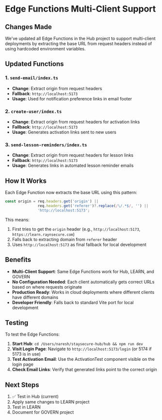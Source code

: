 # Edge Functions Multi-Client Support

## Changes Made

We've updated all Edge Functions in the Hub project to support multi-client deployments by extracting the base URL from request headers instead of using hardcoded environment variables.

## Updated Functions

### 1. `send-email/index.ts`
- **Change**: Extract origin from request headers
- **Fallback**: `http://localhost:5173`
- **Usage**: Used for notification preference links in email footer

### 2. `create-user/index.ts`
- **Change**: Extract origin from request headers for activation links
- **Fallback**: `http://localhost:5173`
- **Usage**: Generates activation links sent to new users

### 3. `send-lesson-reminders/index.ts`
- **Change**: Extract origin from request headers for lesson links
- **Fallback**: `http://localhost:5173`
- **Usage**: Generates links in automated lesson reminder emails

## How It Works

Each Edge Function now extracts the base URL using this pattern:

```typescript
const origin = req.headers.get('origin') || 
               req.headers.get('referer')?.replace(/\/.*$/, '') || 
               'http://localhost:5173';
```

This means:
1. First tries to get the `origin` header (e.g., `http://localhost:5173`, `https://learn.raynsecure.com`)
2. Falls back to extracting domain from `referer` header
3. Uses `http://localhost:5173` as final fallback for local development

## Benefits

- **Multi-Client Support**: Same Edge Functions work for Hub, LEARN, and GOVERN
- **No Configuration Needed**: Each client automatically gets correct URLs based on where requests originate
- **Production Ready**: Works in cloud deployments where different clients have different domains
- **Developer Friendly**: Falls back to standard Vite port for local development

## Testing

To test the Edge Functions:

1. **Start Hub**: `cd /Users/naresh/staysecure-hub/hub && npm run dev`
2. **Visit Login Page**: Navigate to `http://localhost:5173/login` (or 5174 if 5173 is in use)
3. **Test Activation Email**: Use the ActivationTest component visible on the login page
4. **Check Email Links**: Verify that generated links point to the correct origin

## Next Steps

1. ✅ Test in Hub (current)
2. Apply same changes to LEARN project
3. Test in LEARN
4. Document for GOVERN project

